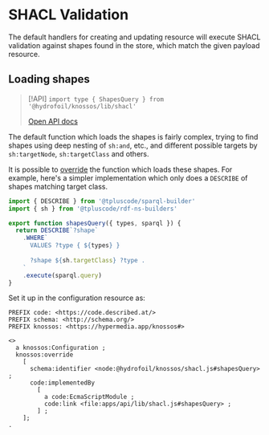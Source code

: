 # SHACL Validation

The default handlers for creating and updating resource will execute SHACL validation against shapes found in the store,
which match the given payload resource.

## Loading shapes

> [!API]
> `import type { ShapesQuery } from '@hydrofoil/knossos/lib/shacl'`
>
> [Open API docs](/api/interfaces/_hydrofoil_knossos_lib_shacl.shapesquery.html)

The default function which loads the shapes is fairly complex, trying to find shapes using deep nesting of `sh:and`, etc.,
and different possible targets by `sh:targetNode`, `sh:targetClass` and others.

It is possible to [override](./configuration.md#code-overrides) the function which loads these shapes. For example, here's
a simpler implementation which only does a `DESCRIBE` of shapes matching target class.

```js
import { DESCRIBE } from '@tpluscode/sparql-builder'
import { sh } from '@tpluscode/rdf-ns-builders'

export function shapesQuery({ types, sparql }) {
  return DESCRIBE`?shape`
    .WHERE`
      VALUES ?type { ${types} }
    
      ?shape ${sh.targetClass} ?type .
    `
    .execute(sparql.query)
}
```

Set it up in the configuration resource as:

```turtle
PREFIX code: <https://code.described.at/>
PREFIX schema: <http://schema.org/>
PREFIX knossos: <https://hypermedia.app/knossos#>

<>
  a knossos:Configuration ;
  knossos:override
    [
      schema:identifier <node:@hydrofoil/knossos/shacl.js#shapesQuery> ;
      code:implementedBy
        [
          a code:EcmaScriptModule ;
          code:link <file:apps/api/lib/shacl.js#shapesQuery> ;
        ] ;
    ];
.
```
